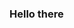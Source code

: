 ### Hello there 

<!--
**Jaimiely/Jaimiely** is a ✨ _special_ ✨ repository because its `README.md` (this file) appears on your GitHub profile.

- 🔭 I’m currently working on south layered deposits on Mars
- 🌱 I’m currently learning programming, remote sensing and ArcGIS Pro
- 👯 I’m looking to collaborate on geologic maps (planets)
- 📫 How to reach me: jgarcia15@tulane.edu
- 😄 Pronouns: any, but more comfortable with she/they
- ⚡ Fun fact: I like collecting rocks
-->
